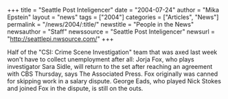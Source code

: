 +++
title = "Seattle Post Inteligencer"
date = "2004-07-24"
author = "Mika Epstein"
layout = "news"
tags = ["2004"]
categories = ["Articles", "News"]
permalink = "/news/2004/:title/"
newstitle = "People in the News"
newsauthor = "Staff"
newssource = "Seattle Post Inteligencer"
newsurl = "http://seattlepi.nwsource.com/"
+++

Half of the "CSI: Crime Scene Investigation" team that was axed last week won't have to collect unemployment after all: Jorja Fox, who plays investigator Sara Sidle, will return to the set after reaching an agreement with CBS Thursday, says The Associated Press. Fox originally was canned for skipping work in a salary dispute. George Eads, who played Nick Stokes and joined Fox in the dispute, is still on the outs.

